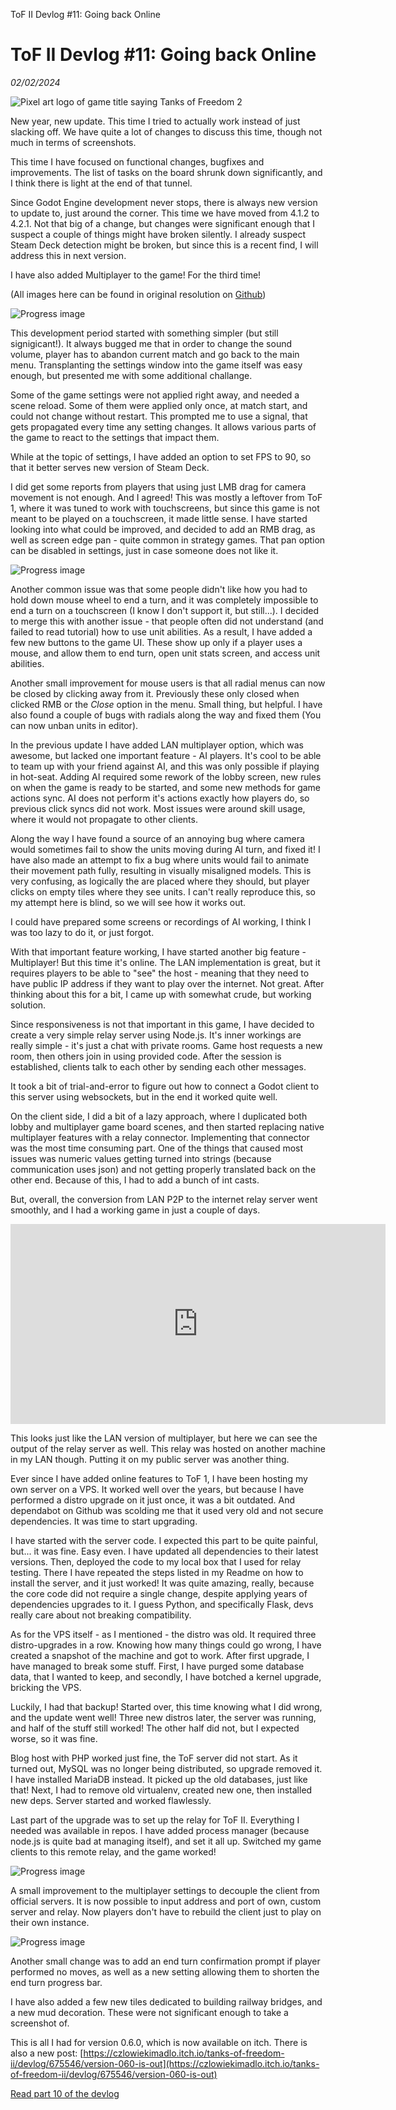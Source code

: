 ToF II Devlog #11: Going back Online

# ToF II Devlog #11: Going back Online
*02/02/2024*

![Pixel art logo of game title saying Tanks of Freedom 2](/assets/images/articles/tof-devlog-11/tof2_logo_600.png "Game title logo")

New year, new update. This time I tried to actually work instead of just slacking off. We have quite a lot of changes to discuss this time, though not much in terms of screenshots.

This time I have focused on functional changes, bugfixes and improvements. The list of tasks on the board shrunk down significantly, and I think there is light at the end of that tunnel.

Since Godot Engine development never stops, there is always new version to update to, just around the corner. This time we have moved from 4.1.2 to 4.2.1. Not that big of a change, but changes were significant enough that I suspect a couple of things might have broken silently. I already suspect Steam Deck detection might be broken, but since this is a recent find, I will address this in next version.

I have also added Multiplayer to the game! For the third time!

(All images here can be found in original resolution on [Github](https://github.com/P1X-in/Tanks-of-Freedom-3-D/tree/master/docs/devlog))

![Progress image](/assets/images/articles/tof-devlog-11/progress_205.png "Progress image")

This development period started with something simpler (but still signigicant!). It always bugged me that in order to change the sound volume, player has to abandon current match and go back to the main menu. Transplanting the settings window into the game itself was easy enough, but presented me with some additional challange.

Some of the game settings were not applied right away, and needed a scene reload. Some of them were applied only once, at match start, and could not change without restart. This prompted me to use a signal, that gets propagated every time any setting changes. It allows various parts of the game to react to the settings that impact them.

While at the topic of settings, I have added an option to set FPS to 90, so that it better serves new version of Steam Deck.

I did get some reports from players that using just LMB drag for camera movement is not enough. And I agreed! This was mostly a leftover from ToF 1, where it was tuned to work with touchscreens, but since this game is not meant to be played on a touchscreen, it made little sense. I have started looking into what could be improved, and decided to add an RMB drag, as well as screen edge pan - quite common in strategy games. That pan option can be disabled in settings, just in case someone does not like it.

![Progress image](/assets/images/articles/tof-devlog-11/progress_206.png "Progress image")

Another common issue was that some people didn't like how you had to hold down mouse wheel to end a turn, and it was completely impossible to end a turn on a touchscreen (I know I don't support it, but still...). I decided to merge this with another issue - that people often did not understand (and failed to read tutorial) how to use unit abilities. As a result, I have added a few new buttons to the game UI. These show up only if a player uses a mouse, and allow them to end turn, open unit stats screen, and access unit abilities.

Another small improvement for mouse users is that all radial menus can now be closed by clicking away from it. Previously these only closed when clicked RMB or the *Close* option in the menu. Small thing, but helpful. I have also found a couple of bugs with radials along the way and fixed them (You can now unban units in editor).

In the previous update I have added LAN multiplayer option, which was awesome, but lacked one important feature - AI players. It's cool to be able to team up with your friend against AI, and this was only possible if playing in hot-seat. Adding AI required some rework of the lobby screen, new rules on when the game is ready to be started, and some new methods for game actions sync. AI does not perform it's actions exactly how players do, so previous click syncs did not work. Most issues were around skill usage, where it would not propagate to other clients.

Along the way I have found a source of an annoying bug where camera would sometimes fail to show the units moving during AI turn, and fixed it! I have also made an attempt to fix a bug where units would fail to animate their movement path fully, resulting in visually misaligned models. This is very confusing, as logically the are placed where they should, but player clicks on empty tiles where they see units. I can't really reproduce this, so my attempt here is blind, so we will see how it works out.

I could have prepared some screens or recordings of AI working, I think I was too lazy to do it, or just forgot.

With that important feature working, I have started another big feature - Multiplayer! But this time it's online. The LAN implementation is great, but it requires players to be able to "see" the host - meaning that they need to have public IP address if they want to play over the internet. Not great. After thinking about this for a bit, I came up with somewhat crude, but working solution.

Since responsiveness is not that important in this game, I have decided to create a very simple relay server using Node.js. It's inner workings are really simple - it's just a chat with private rooms. Game host requests a new room, then others join in using provided code. After the session is established, clients talk to each other by sending each other messages.

It took a bit of trial-and-error to figure out how to connect a Godot client to this server using websockets, but in the end it worked quite well.

On the client side, I did a bit of a lazy approach, where I duplicated both lobby and multiplayer game board scenes, and then started replacing native multiplayer features with a relay connector. Implementing that connector was the most time consuming part. One of the things that caused most issues was numeric values getting turned into strings (because communication uses json) and not getting properly translated back on the other end. Because of this, I had to add a bunch of int casts.

But, overall, the conversion from LAN P2P to the internet relay server went smoothly, and I had a working game in just a couple of days.

<iframe width="600" height="320" src="https://www.youtube.com/embed/3OtmunqY4KM" frameborder="0" allow="autoplay; encrypted-media" allowfullscreen>
</iframe>

This looks just like the LAN version of multiplayer, but here we can see the output of the relay server as well. This relay was hosted on another machine in my LAN though. Putting it on my public server was another thing.

Ever since I have added online features to ToF 1, I have been hosting my own server on a VPS. It worked well over the years, but because I have performed a distro upgrade on it just once, it was a bit outdated. And dependabot on Github was scolding me that it used very old and not secure dependencies. It was time to start upgrading.

I have started with the server code. I expected this part to be quite painful, but... it was fine. Easy even. I have updated all dependencies to their latest versions. Then, deployed the code to my local box that I used for relay testing. There I have repeated the steps listed in my Readme on how to install the server, and it just worked! It was quite amazing, really, because the core code did not require a single change, despite applying years of dependencies upgrades to it. I guess Python, and specifically Flask, devs really care about not breaking compatibility.

As for the VPS itself - as I mentioned - the distro was old. It required three distro-upgrades in a row. Knowing how many things could go wrong, I have created a snapshot of the machine and got to work. After first upgrade, I have managed to break some stuff. First, I have purged some database data, that I wanted to keep, and secondly, I have botched a kernel upgrade, bricking the VPS.

Luckily, I had that backup! Started over, this time knowing what I did wrong, and the update went well! Three new distros later, the server was running, and half of the stuff still worked! The other half did not, but I expected worse, so it was fine.

Blog host with PHP worked just fine, the ToF server did not start. As it turned out, MySQL was no longer being distributed, so upgrade removed it. I have installed MariaDB instead. It picked up the old databases, just like that! Next, I had to remove old virtualenv, created new one, then installed new deps. Server started and worked flawlessly.

Last part of the upgrade was to set up the relay for ToF II. Everything I needed was available in repos. I have added process manager (because node.js is quite bad at managing itself), and set it all up. Switched my game clients to this remote relay, and the game worked!

![Progress image](/assets/images/articles/tof-devlog-11/progress_208.png "Progress image")

A small improvement to the multiplayer settings to decouple the client from official servers. It is now possible to input address and port of own, custom server and relay. Now players don't have to rebuild the client just to play on their own instance.

![Progress image](/assets/images/articles/tof-devlog-11/progress_209.png "Progress image")

Another small change was to add an end turn confirmation prompt if player performed no moves, as well as a new setting allowing them to shorten the end turn progress bar.

I have also added a few new tiles dedicated to building railway bridges, and a new mud decoration. These were not significant enough to take a screenshot of.

This is all I had for version 0.6.0, which is now available on itch. There is also a new post: [https://czlowiekimadlo.itch.io/tanks-of-freedom-ii/devlog/675546/version-060-is-out](https://czlowiekimadlo.itch.io/tanks-of-freedom-ii/devlog/675546/version-060-is-out)

[Read part 10 of the devlog](/tof-devlog-10)
